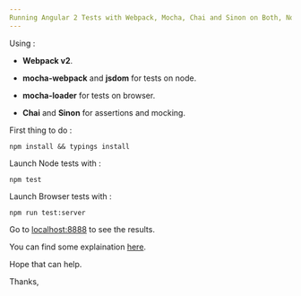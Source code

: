 ```yaml
---
Running Angular 2 Tests with Webpack, Mocha, Chai and Sinon on Both, Node & Browser.
---
```



Using :

+ **Webpack v2**.

+ **mocha-webpack** and **jsdom** for tests on node.

+ **mocha-loader** for tests on browser.

+ **Chai** and **Sinon** for assertions and mocking.


First thing to do : 

    npm install && typings install

Launch Node tests with : 

    npm test

Launch Browser tests with : 

    npm run test:server
    
Go to [localhost:8888]() to see the results.



You can find some explaination [here](http://hichambi.github.io/2016/12/27/testing-angular2-with-webpack-mocha-on-browser-and-node.html).

Hope that can help.

Thanks,

